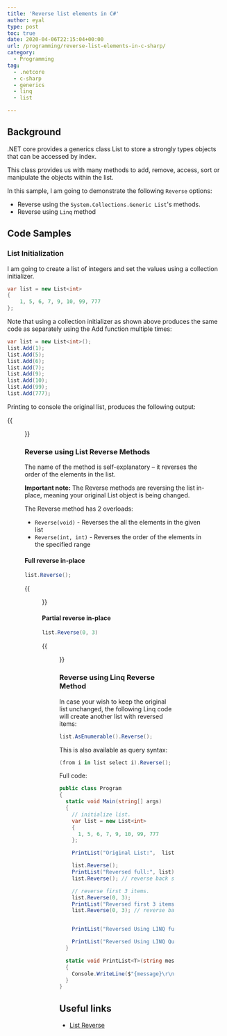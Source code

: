 ```yaml
---
title: 'Reverse list elements in C#'
author: eyal
type: post
toc: true
date: 2020-04-06T22:15:04+00:00
url: /programming/reverse-list-elements-in-c-sharp/
category:
  - Programming
tag:
  - .netcore
  - c-sharp
  - generics
  - linq
  - list

---
```

## Background

.NET core provides a generics class List to store a strongly types objects that can be accessed by index.

This class provides us with many methods to add, remove, access, sort or manipulate the objects within the list.

In this sample, I am going to demonstrate the following ```Reverse``` options:

  * Reverse using the ```System.Collections.Generic List```'s methods.
  * Reverse using ```Linq``` method

## Code Samples

### List Initialization

I am going to create a list of integers and set the values using a collection initializer.

```C#
var list = new List<int>
{
    1, 5, 6, 7, 9, 10, 99, 777
};
```

Note that using a collection initializer as shown above produces the same code as separately using the Add function multiple times:

```C#
var list = new List<int>();
list.Add(1);
list.Add(5);
list.Add(6);
list.Add(7);
list.Add(9);
list.Add(10);
list.Add(99);
list.Add(777);
```

Printing to console the original list, produces the following output:

{{<figure  width="216" height="228" src="/wp-content/uploads/2020/04/original-list-int.png" caption="Original list of items sample output">}}  


### Reverse using List<T> Reverse Methods

The name of the method is self-explanatory &#8211; it reverses the order of the elements in the list.

**Important note:** The Reverse methods are reversing the list in-place, meaning your original List object is being changed.

The Reverse method has 2 overloads:

* ```Reverse(void)``` - Reverses the all the elements in the given list
* ```Reverse(int, int)``` - Reverses the order of the elements in the specified range

#### Full reverse in-place

```C#
list.Reverse();
```

{{<figure  width="227" height="253" src="/wp-content/uploads/2020/04/reversed-full-list-int.png" caption="Reverse full list in C#">}}

#### Partial reverse in-place

```C#
list.Reverse(0, 3)
```

{{<figure  width="294" height="223" src="/wp-content/uploads/2020/04/reversed-first-3-items-int.png" caption="Reverse first 3 items in C# List">}}


### Reverse using Linq Reverse Method

In case your wish to keep the original list unchanged, the following Linq code will create another list with reversed items:

```C#
list.AsEnumerable().Reverse();
```

This is also available as query syntax:

```C#
(from i in list select i).Reverse();
```

Full code:

```C#
public class Program
{
  static void Main(string[] args)
  {
    // initialize list.
    var list = new List<int>
    {
      1, 5, 6, 7, 9, 10, 99, 777 
    };

    PrintList("Original List:",  list);

    list.Reverse();
    PrintList("Reversed full:", list);
    list.Reverse(); // reverse back since the list is changed.

    // reverse first 3 items.
    list.Reverse(0, 3);
    PrintList("Reversed first 3 items:", list);
    list.Reverse(0, 3); // reverse back.


    PrintList("Reversed Using LINQ full:", list.AsEnumerable().Reverse());

    PrintList("Reversed Using LINQ Query Syntax:", (from i in list select i).Reverse());
  }

  static void PrintList<T>(string message, IEnumerable<T> list)
  {
    Console.WriteLine($"{message}\r\n{string.Join("\r\n", list)}");
  }
}
```

## Useful links
* [List<T> Reverse](https://docs.microsoft.com/en-us/dotnet/api/system.collections.generic.list-1.reverse?view=netframework-4.8#System_Collections_Generic_List_1_Reverse_System_Int32_System_Int32_)